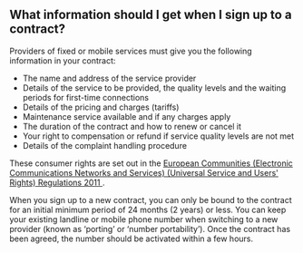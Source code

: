 ##  What information should I get when I sign up to a contract?

Providers of fixed or mobile services must give you the following information
in your contract:

  * The name and address of the service provider 
  * Details of the service to be provided, the quality levels and the waiting periods for first-time connections 
  * Details of the pricing and charges (tariffs) 
  * Maintenance service available and if any charges apply 
  * The duration of the contract and how to renew or cancel it 
  * Your right to compensation or refund if service quality levels are not met 
  * Details of the complaint handling procedure 

These consumer rights are set out in the [ European Communities (Electronic
Communications Networks and Services) (Universal Service and Users' Rights)
Regulations 2011
](http://www.irishstatutebook.ie/eli/2011/si/337/made/en/print) .

When you sign up to a new contract, you can only be bound to the contract for
an initial minimum period of 24 months (2 years) or less. You can keep your
existing landline or mobile phone number when switching to a new provider
(known as ‘porting’ or ‘number portability’). Once the contract has been
agreed, the number should be activated within a few hours.
